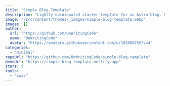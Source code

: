 ```yaml
---
title: "Simple Blog Template"
description: "Lightly opinionated starter template for an Astro blog. Organized to keep markdown files separate from Astro pages."
image: "/src/content/themes/_images/simple-blog-template.webp"
images: []
author:
  url: "https://github.com/OnWritingCode"
  name: "OnWritingCode"
  avatar: "https://avatars.githubusercontent.com/u/101089255?v=4"
categories:
  - "minimal"
repoUrl: "https://github.com/OnWritingCode/simple-blog-template"
demoUrl: "https://simple-blog-template.netlify.app"
stars: 9
tools:
  - "sass"
---
```

